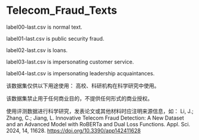 # Telecom_Fraud_Texts
label00-last.csv is normal text.

label01-last.csv is public security fraud.

label02-last.csv is loans.

label03-last.csv is impersonating customer service.

label04-last.csv is impersonating leadership acquaintances.

该数据集仅供以下用途使用： 高校、科研机构在科学研究中使用。

该数据集禁止用于任何商业目的，不提供任何形式的商业授权。

使用评测数据进行科学研究，发表论文或其他材料时应注明来源信息，如：
Li, J.; Zhang, C.; Jiang, L. Innovative Telecom Fraud Detection: A New Dataset and an Advanced Model with RoBERTa and Dual Loss Functions. Appl. Sci. 2024, 14, 11628. https://doi.org/10.3390/app142411628   
